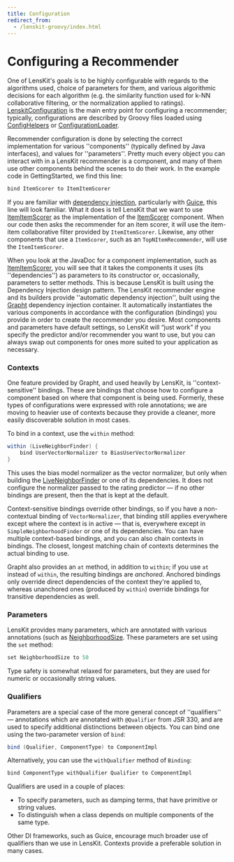 ```yaml
---
title: Configuration
redirect_from:
  - /lenskit-groovy/index.html
---
```


# Configuring a Recommender

[LenskitConfiguration]: /apidocs/org/lenskit/LenskitConfiguration.html

One of LensKit's goals is to be highly configurable with regards to
the algorithms used, choice of parameters for them, and various
algorithmic decisions for each algorithm (e.g. the similarity function
used for k-NN collaborative filtering, or the normalization applied to
ratings). [LenskitConfiguration][] is the main entry point
for configuring a recommender; typically, configurations are described
by Groovy files loaded using [ConfigHelpers][ConfigHelpers] or [ConfigurationLoader][].

Recommender configuration is done by selecting the correct
implementation for various ''components'' (typically defined by Java
interfaces), and values for ''parameters''.  Pretty much every object
you can interact with in a LensKit recommender is a component, and
many of them use other components behind the scenes to do their
work. In the example code in GettingStarted, we find this line:

~~~groovy
bind ItemScorer to ItemItemScorer
~~~

[ItemItemScorer]: /apidocs/org/knn/item/ItemItemRatingPredictor.html
[ItemScorer]: /apidocs/org/lenskit/RatingPredictor.html
[Guice]: https://code.google.com/p/google-guice/
[WP:DI]: http://en.wikipedia.org/wiki/Dependency_injection

If you are familiar with [dependency injection][WP:DI], particularly
with [Guice][], this line will look familiar.  What it does is tell
LensKit that we want to use [ItemItemScorer][] as the
implementation of the [ItemScorer][] component. When our code
then asks the recommender for an item scorer, it will use the item-item collaborative filter
provided by
`ItemItemScorer`. Likewise, any other components that use a
`ItemScorer`, such as an `TopNItemRecommender`, will use the
`ItemItemScorer`.

[TopNItemRecommender]: /apidocs/org/lenskit/basic/TopNItemRecommender.html
[Grapht]: http://github.com/grouplens/grapht

When you look at the JavaDoc for a component implementation, such as
[ItemItemScorer][], you will see that it takes the components it
uses (its ''dependencies'') as parameters to its constructor or,
occasionally, parameters to setter methods. This is because LensKit is
built using the Dependency Injection design pattern. The
LensKit recommender engine and its builders provide ''automatic dependency
injection'', built using the [Grapht][] dependency injection
container. It automatically instantiates the various components in
accordance with the configuration (bindings) you provide in order to
create the recommender you desire.  Most components and parameters
have default settings, so LensKit will “just work” if you specify the
predictor and/or recommender you want to use, but you can always swap
out components for ones more suited to your application as necessary.

### Contexts

One feature provided by Grapht, and used heavily by LensKit, is
''context-sensitive'' bindings. These are bindings that choose how to
configure a component based on where that component is being
used. Formerly, these types of configurations were expressed with role
annotations; we are moving to heavier use of contexts because they
provide a cleaner, more easily discoverable solution in most cases.

To bind in a context, use the `within` method:

~~~groovy
within (LiveNeighborFinder) {
    bind UserVectorNormalizer to BiasUserVectorNormalizer
}
~~~

[LiveNeighborFinder]: /apidocs/org/lenskit/knn/user/LiveNeighborFinder.html

This uses the bias model normalizer as the vector normalizer, but only
when building the [LiveNeighborFinder][] or
one of its dependencies. It does not configure the normalizer passed
to the rating predictor — if no other bindings are present, then the
that is kept at the default.

Context-sensitive bindings override other bindings, so if you have a
non-contextual binding of `VectorNormalizer`, that binding still
applies everywhere except where the context is in active — that is,
everywhere except in `SimpleNeighborhoodFinder` or one of its
dependencies. You can have multiple context-based bindings, and you
can also chain contexts in bindings. The closest, longest matching
chain of contexts determines the actual binding to use.

Grapht also provides an `at` method, in addition to `within`; if you use `at` instead of `within`, the resulting bindings are *anchored*.  Anchored bindings only override direct dependencies of the context they're applied to, whereas unanchored ones (produced by `within`) override bindings for transitive dependencies as well.

### Parameters

[NeighborhoodSize]: /apidocs/org/lenskit/knn/NeighborhoodSize.html

LensKit provides many parameters, which are annotated with various
annotations (such as [NeighborhoodSize][].  These parameters are set
using the `set` method:

~~~groovy
set NeighborhoodSize to 50
~~~

Type safety is somewhat relaxed for parameters, but they are used for
numeric or occasionally string values.

### Qualifiers

Parameters are a special case of the more general concept of
''qualifiers'' — annotations which are annotated with `@Qualifier`
from JSR 330, and are used to specify additional distinctions between
objects. You can bind one using the two-parameter version of `bind`:

~~~groovy
bind (Qualifier, ComponentType) to ComponentImpl
~~~

Alternatively, you can use the `withQualifier` method of `Binding`:

~~~groovy
bind ComponentType withQualifier Qualifier to ComponentImpl
~~~

Qualifiers are used in a couple of places:

- To specify parameters, such as damping terms, that have primitive or
  string values.
- To distinguish when a class depends on multiple components of the
  same type.

Other DI frameworks, such as Guice, encourage much broader use of qualifiers than we use in LensKit. Contexts provide a preferable solution in many cases.


[ConfigHelpers]: /apidocs/org/lenskit/config/ConfigHelpers.html
[ConfigurationLoader]: /apidocs/org/lenskit/config/ConfigurationLoader.html
